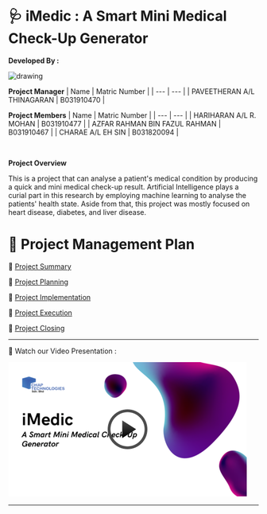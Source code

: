 # 🩺 iMedic : A Smart Mini Medical Check-Up Generator

**Developed By :**

<img src="Documentation\Assets\Overview_and_Summary\logo.png" alt="drawing" width="200"/>

**Project Manager**
| Name | Matric Number |
| --- | --- |
| PAVEETHERAN A/L THINAGARAN | B031910470 |

**Project Members**
| Name | Matric Number |
| --- | --- |
| HARIHARAN A/L R. MOHAN | B031910477 |
| AZFAR RAHMAN BIN FAZUL RAHMAN | B031910467 |
| CHARAE A/L EH SIN  | B031820094 |

<br>

**Project Overview**

This is a project that can analyse a patient's medical condition by producing a quick and mini medical check-up result. Artificial Intelligence plays a curial part in this research by employing machine learning to analyse the patients' health state. Aside from that, this project was mostly focused on heart disease, diabetes, and liver disease.

# 🎯 Project Management Plan

📑 [Project Summary](Documentation/A-PROJECT_SUMMARY.md)

📑 [Project Planning](Documentation/B-PROJECT_PLANNING.md)

📑 [Project Implementation](Documentation/C-PROJECT_IMPLEMENTATION.md)

📑 [Project Execution](/Documentation/D-PROJECT_EXECUTION.md)

📑 [Project Closing](Documentation/E-PROJECT_CLOSING.md)

---

🎥 Watch our Video Presentation :

[![Everything Is AWESOME](Documentation/Assets/Youtube_Cover.png)](https://youtu.be/tnX1fZf8nAo)

---
